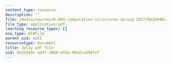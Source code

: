 ```yaml
---
content_type: resource
description: ''
file: /media/courses/6-004-computation-structures-spring-2017/0a2b040cad7f26b6efba98e2ca456fef_Z8jR--1_2e4.pdf
file_type: application/pdf
learning_resource_types: []
ocw_type: OCWFile
parent_uid: null
resourcetype: Document
title: 3play pdf file
uid: 0a2b040c-ad7f-26b6-efba-98e2ca456fef
---
```

